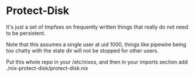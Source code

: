 # Protect-Disk

It's just a set of tmpfses on frequently
written things that really do not need to be
persistent.

Note that this assumes a single user at uid 1000, things like pipewire being too chatty with the state dir will not be stopped for other users.

Put this whole repo in your /etc/nixos, and then in your imports section add ./nix-protect-disk/protect-disk.nix